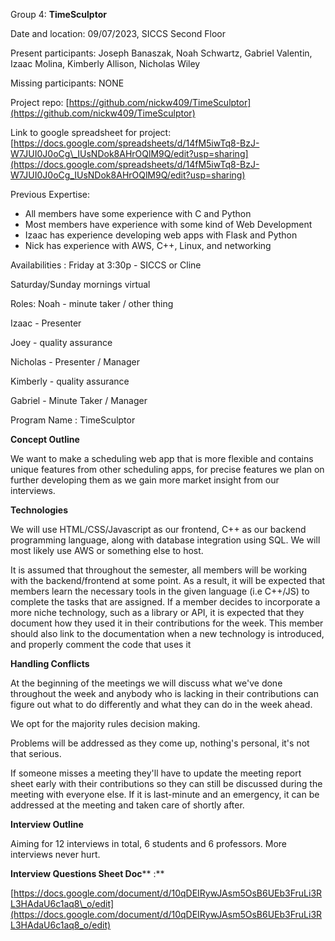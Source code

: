 Group 4: **TimeSculptor**

Date and location: 09/07/2023, SICCS Second Floor

Present participants: Joseph Banaszak, Noah Schwartz, Gabriel Valentin, Izaac Molina, Kimberly Allison, Nicholas Wiley

Missing participants: NONE

Project repo: [https://github.com/nickw409/TimeSculptor](https://github.com/nickw409/TimeSculptor)

Link to google spreadsheet for project: [https://docs.google.com/spreadsheets/d/14fM5iwTq8-BzJ-W7JUI0J0oCg\_IUsNDok8AHrOQlM9Q/edit?usp=sharing](https://docs.google.com/spreadsheets/d/14fM5iwTq8-BzJ-W7JUI0J0oCg_IUsNDok8AHrOQlM9Q/edit?usp=sharing)

Previous Expertise:

- All members have some experience with C and Python
- Most members have experience with some kind of Web Development
- Izaac has experience developing web apps with Flask and Python
- Nick has experience with AWS, C++, Linux, and networking

Availabilities : Friday at 3:30p - SICCS or Cline

Saturday/Sunday mornings virtual

Roles: Noah - minute taker / other thing

Izaac - Presenter

Joey - quality assurance

Nicholas - Presenter / Manager

Kimberly - quality assurance

Gabriel - Minute Taker / Manager

Program Name : TimeSculptor

**Concept Outline**

We want to make a scheduling web app that is more flexible and contains unique features from other scheduling apps, for precise features we plan on further developing them as we gain more market insight from our interviews.

**Technologies**

We will use HTML/CSS/Javascript as our frontend, C++ as our backend programming language, along with database integration using SQL. We will most likely use AWS or something else to host.

It is assumed that throughout the semester, all members will be working with the backend/frontend at some point. As a result, it will be expected that members learn the necessary tools in the given language (i.e C++/JS) to complete the tasks that are assigned. If a member decides to incorporate a more niche technology, such as a library or API, it is expected that they document how they used it in their contributions for the week. This member should also link to the documentation when a new technology is introduced, and properly comment the code that uses it

**Handling Conflicts**

At the beginning of the meetings we will discuss what we've done throughout the week and anybody who is lacking in their contributions can figure out what to do differently and what they can do in the week ahead.

We opt for the majority rules decision making.

Problems will be addressed as they come up, nothing's personal, it's not that serious.

If someone misses a meeting they'll have to update the meeting report sheet early with their contributions so they can still be discussed during the meeting with everyone else. If it is last-minute and an emergency, it can be addressed at the meeting and taken care of shortly after.

**Interview Outline**

Aiming for 12 interviews in total, 6 students and 6 professors. More interviews never hurt.

**Interview Questions Sheet Doc**** :**

[https://docs.google.com/document/d/10qDEIRywJAsm5OsB6UEb3FruLi3RL3HAdaU6c1aq8\_o/edit](https://docs.google.com/document/d/10qDEIRywJAsm5OsB6UEb3FruLi3RL3HAdaU6c1aq8_o/edit)
